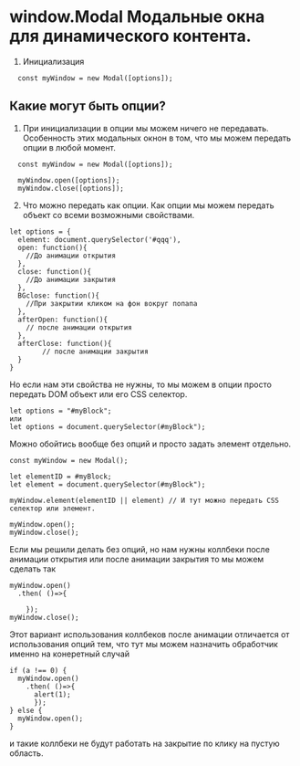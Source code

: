 window.Modal Модальные окна для динамического контента.
=========================
1. Инициализация
```
  const myWindow = new Modal([options]);
```
Какие могут быть опции?
-------------

1) При инициализации в опции мы можем ничего не передавать. Особенность этих модальных окнон в том, что мы можем передать опции в любой момент.
```
  const myWindow = new Modal([options]);

  myWindow.open([options]);
  myWindow.close([options]);
```
2) Что можно передать как опции.
Как опции мы можем передать объект со всеми возможными свойствами.
```
let options = {
  element: document.querySelector('#qqq'),
  open: function(){
    //До анимации открытия
  },
  close: function(){
    //До анимации закрытия
  },
  BGclose: function(){
    //При закрытии кликом на фон вокруг попапа
  },
  afterOpen: function(){
  	// после анимации открытия
  },
  afterClose: function(){
		// после анимации закрытия
  }
}

```
Но если нам эти свойства не нужны, то мы можем в опции просто передать DOM объект или его CSS селектор.
```
let options = "#myBlock";
или
let options = document.querySelector(#myBlock");
```

Можно обойтись вообще без опций и просто задать элемент отдельно.
```
const myWindow = new Modal();

let elementID = #myBlock;
let element = document.querySelector(#myBlock");

myWindow.element(elementID || element) // И тут можно передать CSS селектор или элемент.

myWindow.open();
myWindow.close();
```

Если мы решили делать без опций, но нам нужны коллбеки после анимации открытия или после анимации закрытия то мы можем сделать так
```
myWindow.open()
  .then( ()=>{

    });
myWindow.close();
```
Этот вариант использования коллбеков после анимации отличается от использования опций тем, что тут мы можем назначить обработчик именно на конеретный случай

```
if (a !== 0) {
  myWindow.open()
    .then( ()=>{
      alert(1);
      });
} else {
  myWindow.open();
}
```
и такие коллбеки не будут работать на закрытие по клику на пустую область.
